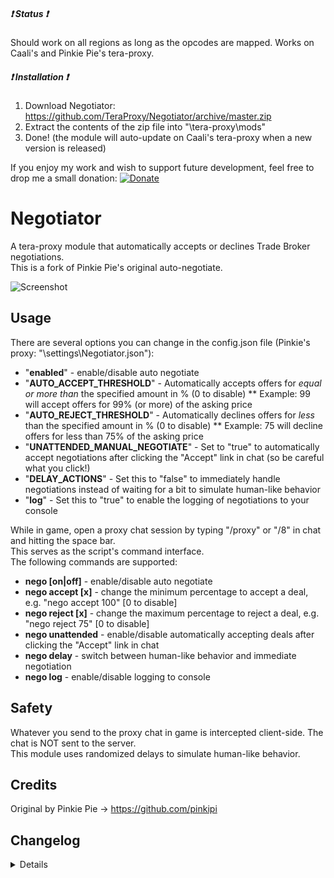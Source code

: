 ##### :heavy_exclamation_mark: Status :heavy_exclamation_mark:
Should work on all regions as long as the opcodes are mapped. Works on Caali's and Pinkie Pie's tera-proxy.  

##### :heavy_exclamation_mark: Installation :heavy_exclamation_mark:
1) Download Negotiator: https://github.com/TeraProxy/Negotiator/archive/master.zip
2) Extract the contents of the zip file into "\tera-proxy\mods\"
3) Done! (the module will auto-update on Caali's tera-proxy when a new version is released)
  
If you enjoy my work and wish to support future development, feel free to drop me a small donation: [![Donate](https://www.paypalobjects.com/webstatic/en_US/i/buttons/PP_logo_h_100x26.png)](https://www.paypal.com/cgi-bin/webscr?cmd=_donations&business=A3KBZUCSEQ5RJ)

# Negotiator
A tera-proxy module that automatically accepts or declines Trade Broker negotiations.  
This is a fork of Pinkie Pie's original auto-negotiate.  

![Screenshot](https://i.imgur.com/uB74X4o.png)

## Usage
There are several options you can change in the config.json file (Pinkie's proxy: "\settings\Negotiator.json"):  
  
* "**enabled**" - enable/disable auto negotiate
* "**AUTO_ACCEPT_THRESHOLD**" - Automatically accepts offers for *equal or more than* the specified amount in % (0 to disable)
** Example: 99 will accept offers for 99% (or more) of the asking price
* "**AUTO_REJECT_THRESHOLD**" - Automatically declines offers for *less* than the specified amount in % (0 to disable)
** Example: 75 will decline offers for less than 75% of the asking price
* "**UNATTENDED_MANUAL_NEGOTIATE**" - Set to "true" to automatically accept negotiations after clicking the "Accept" link in chat (so be careful what you click!)
* "**DELAY_ACTIONS**" - Set this to "false" to immediately handle negotiations instead of waiting for a bit to simulate human-like behavior
* "**log**" - Set this to "true" to enable the logging of negotiations to your console
  
While in game, open a proxy chat session by typing "/proxy" or "/8" in chat and hitting the space bar.  
This serves as the script's command interface.  
The following commands are supported:  
  
* **nego [on|off]** - enable/disable auto negotiate
* **nego accept [x]** - change the minimum percentage to accept a deal, e.g. "nego accept 100" [0 to disable]
* **nego reject [x]** - change the maximum percentage to reject a deal, e.g. "nego reject 75" [0 to disable]
* **nego unattended** - enable/disable automatically accepting deals after clicking the "Accept" link in chat
* **nego delay** - switch between human-like behavior and immediate negotiation
* **nego log** - enable/disable logging to console

## Safety
Whatever you send to the proxy chat in game is intercepted client-side. The chat is NOT sent to the server.  
This module uses randomized delays to simulate human-like behavior.  

## Credits
Original by Pinkie Pie -> https://github.com/pinkipi

## Changelog
<details>

### 1.0.0
* [*] BigInt compatibility
* [+] Added auto-update support on Caali's proxy
* [+] Added optional negotiation logging to console
* [+] Added ingame commands
* [+] Added display of item names and amount
* [~] Moved settings to config file

</details>
